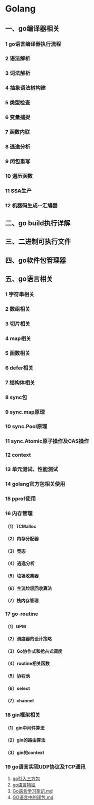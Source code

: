 # Golang

## 一、go编译器相关

### 1 go语言编译器执行流程

### 2 语法解析

### 3 词法解析

### 4 抽象语法树构建

### 5 类型检查

### 6 变量捕捉

### 7 函数内联

### 8 逃逸分析

### 9 闭包重写

### 10 遍历函数

### 11 SSA生产

### 12 机器码生成--汇编器

## 二、go build执行详解

## 三、二进制可执行文件

## 四、go软件包管理器

## 五、go语言相关

### 1 字符串相关

### 2 数组相关

### 3 切片相关

### 4 map相关

### 5 函数相关

### 6 defer相关

### 7 结构体相关

### 8 sync包

### 9 sync.map原理

### 10 sync.Pool原理

### 11 sync.Atomic原子操作及CAS操作

### 12 context

### 13 单元测试、性能测试

### 14 golang官方包相关使用

### 15 pprof使用

### 16 内存管理

#### （1）TCMalloc

#### （2）内存分配器

#### （3）竞态

#### （4）逃逸分析

#### （5）垃圾收集器

#### （6）主流垃圾回收算法

#### （7）栈内存管理

### 17 go-routine

#### （1）GPM

#### （2）调度器的设计策略

#### （3）Go协作式和抢占式调度

#### （4）routine相关函数

#### （5）协程池

#### （6）select

#### （7）channel

### 18 gin框架相关

#### （1）gin中间件算法

#### （2）gin的路由算法

#### （3）gin的context

### 19 go语言实现UDP协议及TCP通讯









1. [go引入三方包](./go引入三方包.md)
2. [go语言特征](./go语言特征.md)
3. [Go语言学习笔记.md](./Go语言学习笔记.md)
4. [GO语言中的闭包.md](./GO语言中的闭包.md)